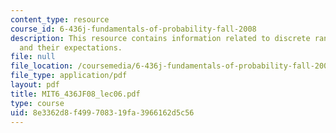 ```yaml
---
content_type: resource
course_id: 6-436j-fundamentals-of-probability-fall-2008
description: This resource contains information related to discrete random variables
  and their expectations.
file: null
file_location: /coursemedia/6-436j-fundamentals-of-probability-fall-2008/8e3362d8f499708319fa3966162d5c56_MIT6_436JF08_lec06.pdf
file_type: application/pdf
layout: pdf
title: MIT6_436JF08_lec06.pdf
type: course
uid: 8e3362d8-f499-7083-19fa-3966162d5c56
---
```

